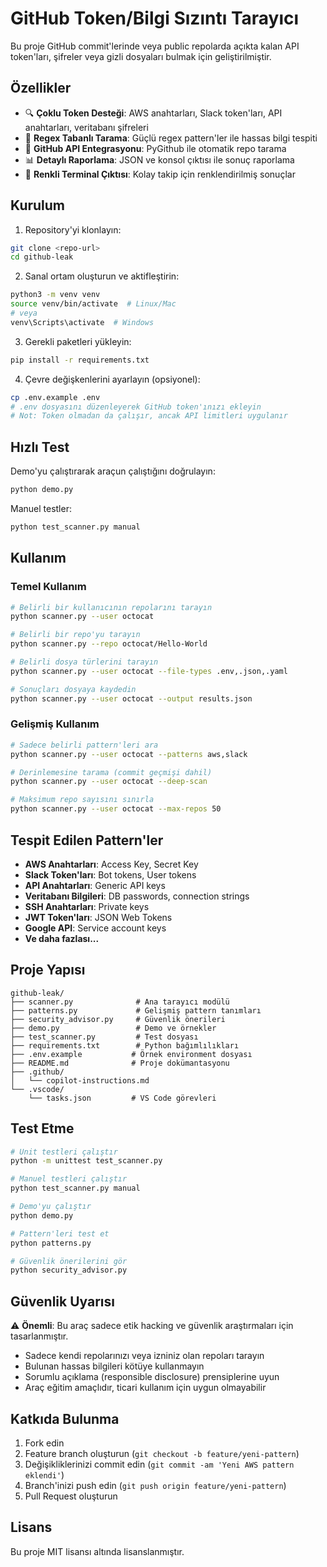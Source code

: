 # GitHub Token/Bilgi Sızıntı Tarayıcı

Bu proje GitHub commit'lerinde veya public repolarda açıkta kalan API token'ları, şifreler veya gizli dosyaları bulmak için geliştirilmiştir.

## Özellikler

- 🔍 **Çoklu Token Desteği**: AWS anahtarları, Slack token'ları, API anahtarları, veritabanı şifreleri
- 🎯 **Regex Tabanlı Tarama**: Güçlü regex pattern'ler ile hassas bilgi tespiti  
- 🚀 **GitHub API Entegrasyonu**: PyGithub ile otomatik repo tarama
- 📊 **Detaylı Raporlama**: JSON ve konsol çıktısı ile sonuç raporlama
- 🎨 **Renkli Terminal Çıktısı**: Kolay takip için renklendirilmiş sonuçlar

## Kurulum

1. Repository'yi klonlayın:
```bash
git clone <repo-url>
cd github-leak
```

2. Sanal ortam oluşturun ve aktifleştirin:
```bash
python3 -m venv venv
source venv/bin/activate  # Linux/Mac
# veya
venv\Scripts\activate  # Windows
```

3. Gerekli paketleri yükleyin:
```bash
pip install -r requirements.txt
```

4. Çevre değişkenlerini ayarlayın (opsiyonel):
```bash
cp .env.example .env
# .env dosyasını düzenleyerek GitHub token'ınızı ekleyin
# Not: Token olmadan da çalışır, ancak API limitleri uygulanır
```

## Hızlı Test

Demo'yu çalıştırarak araçun çalıştığını doğrulayın:
```bash
python demo.py
```

Manuel testler:
```bash
python test_scanner.py manual
```

## Kullanım

### Temel Kullanım

```bash
# Belirli bir kullanıcının repolarını tarayın
python scanner.py --user octocat

# Belirli bir repo'yu tarayın
python scanner.py --repo octocat/Hello-World

# Belirli dosya türlerini tarayın
python scanner.py --user octocat --file-types .env,.json,.yaml

# Sonuçları dosyaya kaydedin
python scanner.py --user octocat --output results.json
```

### Gelişmiş Kullanım

```bash
# Sadece belirli pattern'leri ara
python scanner.py --user octocat --patterns aws,slack

# Derinlemesine tarama (commit geçmişi dahil)
python scanner.py --user octocat --deep-scan

# Maksimum repo sayısını sınırla
python scanner.py --user octocat --max-repos 50
```

## Tespit Edilen Pattern'ler

- **AWS Anahtarları**: Access Key, Secret Key
- **Slack Token'ları**: Bot tokens, User tokens
- **API Anahtarları**: Generic API keys
- **Veritabanı Bilgileri**: DB passwords, connection strings
- **SSH Anahtarları**: Private keys
- **JWT Token'ları**: JSON Web Tokens
- **Google API**: Service account keys
- **Ve daha fazlası...**

## Proje Yapısı

```
github-leak/
├── scanner.py              # Ana tarayıcı modülü
├── patterns.py             # Gelişmiş pattern tanımları
├── security_advisor.py     # Güvenlik önerileri
├── demo.py                 # Demo ve örnekler
├── test_scanner.py         # Test dosyası
├── requirements.txt        # Python bağımlılıkları
├── .env.example           # Örnek environment dosyası
├── README.md              # Proje dokümantasyonu
├── .github/
│   └── copilot-instructions.md
└── .vscode/
    └── tasks.json         # VS Code görevleri
```

## Test Etme

```bash
# Unit testleri çalıştır
python -m unittest test_scanner.py

# Manuel testleri çalıştır
python test_scanner.py manual

# Demo'yu çalıştır
python demo.py

# Pattern'leri test et
python patterns.py

# Güvenlik önerilerini gör
python security_advisor.py
```

## Güvenlik Uyarısı

⚠️ **Önemli**: Bu araç sadece etik hacking ve güvenlik araştırmaları için tasarlanmıştır. 
- Sadece kendi repolarınızı veya izniniz olan repoları tarayın
- Bulunan hassas bilgileri kötüye kullanmayın
- Sorumlu açıklama (responsible disclosure) prensiplerine uyun
- Araç eğitim amaçlıdır, ticari kullanım için uygun olmayabilir

## Katkıda Bulunma

1. Fork edin
2. Feature branch oluşturun (`git checkout -b feature/yeni-pattern`)
3. Değişikliklerinizi commit edin (`git commit -am 'Yeni AWS pattern eklendi'`)
4. Branch'inizi push edin (`git push origin feature/yeni-pattern`)
5. Pull Request oluşturun

## Lisans

Bu proje MIT lisansı altında lisanslanmıştır.
